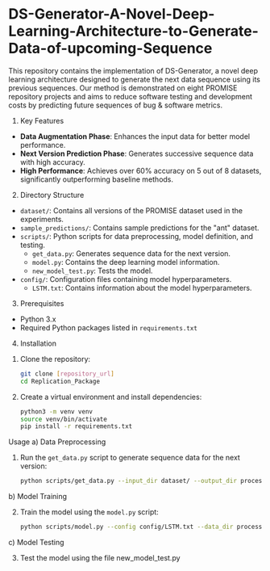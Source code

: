 # DS-Generator-A-Novel-Deep-Learning-Architecture-to-Generate-Data-of-upcoming-Sequence
This repository contains the implementation of DS-Generator, a novel deep learning architecture designed to generate the next data sequence using its previous sequences. Our method is demonstrated on eight PROMISE repository projects and aims to reduce software testing and development costs by predicting future sequences of bug &amp; software metrics.

1)  Key Features
- **Data Augmentation Phase**: Enhances the input data for better model performance.
- **Next Version Prediction Phase**: Generates successive sequence data with high accuracy.
- **High Performance**: Achieves over 60% accuracy on 5 out of 8 datasets, significantly outperforming baseline methods.

2)  Directory Structure

- `dataset/`: Contains all versions of the PROMISE dataset used in the experiments.
- `sample_predictions/`: Contains sample predictions for the "ant" dataset.
- `scripts/`: Python scripts for data preprocessing, model definition, and testing.
  - `get_data.py`: Generates sequence data for the next version.
  - `model.py`: Contains the deep learning model information.
  - `new_model_test.py`: Tests the model.
- `config/`: Configuration files containing model hyperparameters.
  - `LSTM.txt`: Contains information about the model hyperparameters.

3) Prerequisites

- Python 3.x
- Required Python packages listed in `requirements.txt`

4)  Installation

1. Clone the repository:
    ```bash
    git clone [repository_url]
    cd Replication_Package
    ```

2. Create a virtual environment and install dependencies:
    ```bash
    python3 -m venv venv
    source venv/bin/activate
    pip install -r requirements.txt
    ```

Usage
a)  Data Preprocessing

1. Run the `get_data.py` script to generate sequence data for the next version:
    ```bash
    python scripts/get_data.py --input_dir dataset/ --output_dir processed_data/
    ```
b) Model Training

2. Train the model using the `model.py` script:
    ```bash
    python scripts/model.py --config config/LSTM.txt --data_dir processed_data/
    ```

c) Model Testing

3. Test the model using the file new_model_test.py
